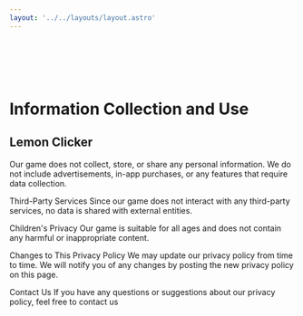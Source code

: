 ```yaml
---
layout: '../../layouts/layout.astro'
---
```


<br>

<br>

<br>

<br>

# Information Collection and Use

## Lemon Clicker

Our game does not collect, store, or share any personal information. We do not include advertisements, in-app purchases, or any features that require data collection.

Third-Party Services
Since our game does not interact with any third-party services, no data is shared with external entities.

Children's Privacy
Our game is suitable for all ages and does not contain any harmful or inappropriate content.

Changes to This Privacy Policy
We may update our privacy policy from time to time. We will notify you of any changes by posting the new privacy policy on this page.

Contact Us
If you have any questions or suggestions about our privacy policy, feel free to contact us
